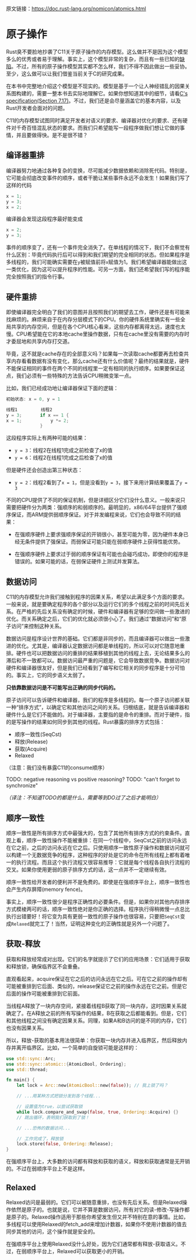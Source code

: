 原文链接：<https://doc.rust-lang.org/nomicon/atomics.html>

# 原子操作

Rust臭不要脸地抄袭了C11关于原子操作的内存模型。这么做并不是因为这个模型多么的优秀或者易于理解。事实上，这个模型非常的复杂，而且有一些已知的[缺陷](http://plv.mpi-sws.org/c11comp/popl15.pdf)。不过，所有的原子操作模型其实都不怎么样，我们不得不因此做出一些妥协。至少，这么做可以让我们借鉴当前关于C的研究成果。

在本书中完整地介绍这个模型是不现实的。模型是基于一个让人神经错乱的因果关系图构建的，需要一整本书去实际地理解它。如果你想知道其中的细节，请看[C's specification(Section 7.17)](http://www.open-std.org/jtc1/sc22/wg14/www/standards.html#9899)。不过，我们还是会尽量涵盖它的基本内容，以及Rust开发者会面对的问题。

C11的内存模型试图同时满足开发者对语义的要求、编译器对优化的要求、还有硬件对千奇百怪混乱状态的要求。而我们只希望能写一段程序做我们想让它做的事情，并且要做得快。是不是很不错？

## 编译器重排

编译器努力地通过各种复杂的变换，尽可能减少数据依赖和消除死代码。特别是，它可能会彻底改变事件的顺序，或者干脆让某些事件永远不会发生！如果我们写了这样的代码

```rust
x = 1;
y = 3;
x = 2;
```

编译器会发现这段程序最好能变成

```rust
x = 2;
y = 3;
```

事件的顺序变了，还有一个事件完全消失了。在单线程的情况下，我们不会察觉有什么区别：毕竟代码执行后可以得到和我们期望的完全相同的状态。但如果程序是多线程的，我们可能确实需要在`y`被赋值前将`x`赋值为1。我们希望编译器能做出这一类优化，因为这可以提升程序的性能。可另一方面，我们还希望我们写的程序能完全按照我们的指令行事。

## 硬件重排

即使编译器完全明白了我们的意图并且按照我们的期望去工作，硬件还是有可能来找麻烦的。麻烦来自于在内存分层模式下的CPU。你的硬件系统里确实有一些全局共享的内存空间，但是在各个CPU核心看来，这些内存都离得太远，速度也太慢。CPU希望能在它的本地cache里操作数据，只有在cache里没有需要的内存时才委屈地和共享内存打交道。

毕竟，这不就是cache存在的全部意义吗？如果每一次读取cache都要再去检查共享内存看看数据有没有变化，那么cache还有什么价值呢？最终的结果就是，硬件不能保证相同的事件在两个不同的线程里一定有相同的执行顺序。如果要保证这点，我们必须有一些特殊的方法告诉CPU稍微变笨一点。

比如，我们已经成功地让编译器保证下面的逻辑：

```rust
初始状态: x = 0, y = 1

线程1         线程2               
y = 3;       if x == 1 {
x = 1;           y *= 2;
             }
```

这段程序实际上有两种可能的结果：

- `y = 3`：线程2在线程1完成之前检查了x的值
- `y = 6`：线程2在线程1完成之后检查了x的值

但是硬件还会创造出第三种状态：

- `y = 2`：线程2看到了`x = 1`，但是没看到`y = 3`，接下来用计算结果覆盖了`y = 3`

不同的CPU提供了不同的保证机制，但是详细区分它们没什么意义。一般来说只需要把硬件分为两类：强顺序的和弱顺序的。最明显的，x86/64平台提供了强顺序保证，而ARM提供弱顺序保证。对于并发编程来说，它们也会导致不同的结果：

- 在强顺序硬件上要求强顺序保证的开销很小，甚至可能为零，因为硬件本身已经无条件提供了强保证。而弱保证可能只能在弱顺序硬件上获得性能优势。

- 在强顺序硬件上要求过于弱的顺序保证有可能也会碰巧成功，即使你的程序是错误的。如果可能的话，在弱保证硬件上测试并发算法。

## 数据访问

C11的内存模型允许我们接触到程序的因果关系，希望以此满足多个方面的要求。一般来说，就是要确定程序的各个部分以及运行它们的多个线程之前的时间先后关系。在严格的先后关系没有确定的时候，硬件和编译器有足够的空间做一些激进的优化。而关系确定之后，它们的优化就必须很小心了。我们通过“数据访问”和“原子访问”来控制这种关系。

数据访问是程序设计世界的基础。它们都是非同步的，而且编译器可以做出一些激进的优化。尤其是，编译器认定数据访问都是单线程的，所以可以对它随意地重排。硬件也可以把数据访问的重排的结果移植到其他的线程上去，无论结果多么的滞后和不一致都可以。数据访问最严重的问题是，它会导致数据竞争。数据访问对硬件和编译器很友好，但是我们已经看到了编写和它相关的同步程序是十分可怕的。事实上，它的同步语义太弱了。

**只依靠数据访问是不可能写出正确的同步代码的。**

原子访问可以告诉硬件和编译器，我们的程序是多线程的。每一个原子访问都关联一种“排序方式”，以确定它和其他访问之间的关系。归根结底，就是告诉编译器和硬件什么是它们不能做的。对于编译器，主要指的是命令的重排。而对于硬件，指的是写操作的结果如何同步到其他的线程。Rust暴露的排序方式包括：

- 顺序一致性(SeqCst)
- 释放(Release)
- 获取(Acquire)
- Relaxed

（注意：我们没有暴露C11的consume顺序）

TODO: negative reasoning vs positive reasoning? TODO: "can't forget to synchronize"

*（译注：不知道TODO的都是什么，需要等到DO过了之后才能明白）*

## 顺序一致性

顺序一致性是所有排序方式中最强大的，包含了其他所有排序方式的约束条件。直观上看，顺序一致性操作不能被重排：在同一个线程中，SeqCst之前的访问永远在它之前，之后的访问永远在它之后。只使用顺序一致性原子操作和数据访问就可以构建一个无数据竞争的程序，这种程序的好处是它的命令在所有线程上都有着唯一的执行流程。而且这个执行流程又很容易推导：它就是每个线程各自执行流程的交叉。如果你使用更弱的原子排序方式的话，这一点并不一定继续有效。

顺序一致性给开发者的便利并不是免费的。即使是在强顺序平台上，顺序一致性也会产生内存屏障(memory fence)。

事实上，顺序一致性很少是程序正确性的必要条件。但是，如果你对其他内存排序方式模棱两可的话，顺序一致性绝对是你正确的选择。程序执行得稍微慢一点总比执行出错要好！将它变为具有更弱一致性的原子操作也很容易，只要把`SeqCst`变成`Relaxed`就完工了！当然，证明这种变化的正确性就是另外一个问题了。

## 获取-释放

获取和释放经常成对出现。它们的名字就提示了它们的应用场景：它们适用于获取和释放锁，确保临界区不会重叠。

直观看起来，acquire保证在它之后的访问永远在它之后。可在它之前的操作却有可能被重排到它后面、类似的，release保证它之前的操作永远在它之前。但是它后面的操作可能被重排到它前面。

当线程A释放了一块内存空间，紧接着线程B获取了同一块内存，这时因果关系就确定了。在A释放之前的所有写操作的结果，B在获取之后都能看到。但是，它们和其他线程之间没有确定因果关系。同理，如果A和B访问的是不同的内存，它们也没有因果关系。

所以，释放-获取的基本用法很简单：你获取一块内存并进入临界区，然后释放内存并离开临界区。比如，一个简单的自旋锁可能是这样的：

```rust
use std::sync::Arc;
use std::sync::atomic::{AtomicBool, Ordering};
use std::thread;

fn main() {
    let lock = Arc::new(AtomicBool::new(false)); // 我上锁了吗？

    // ...用某种方式把锁分发到各个线程...

    // 设置值为true，以尝试获取锁
    while lock.compare_and_swap(false, true, Ordering::Acquire) {}
    // 跳出循环，表明我们获取到了锁！

    // ...恐怖的数据访问...

    // 工作完成了，释放锁
    lock.store(false, Ordering::Release);
}
```

在强顺序平台上，大多数的访问都有释放和获取的语义，释放和获取通常是无开销的。不过在弱顺序平台上不是这样。

## Relaxed

Relaxed访问是最弱的。它们可以被随意重排，也没有先后关系。但是Relaxed操作依然是原子的。也就是说，它并不算是数据访问，所有对它的读-修改-写操作都是原子的。Relaxed操作适用于那些你希望发生但又并不特别在意的事情。比如，多线程可以使用Relaxed的fetch_add来增加计数器，如果你不使用计数器的值去同步其他的访问，这个操作就是安全的。

在强顺序平台上使用Relaxed没什么好处，因为它们通常都有释放-获取语义。不过，在弱顺序平台上，Relaxed可以获取更小的开销。